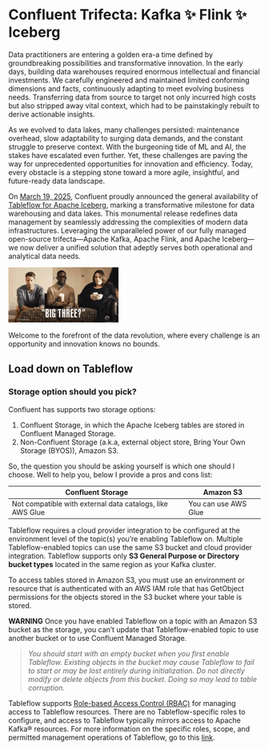 # Confluent Trifecta: Kafka ✨ Flink ✨ Iceberg
Data practitioners are entering a golden era-a time defined by groundbreaking possibilities and transformative innovation. In the early days, building data warehouses required enormous intellectual and financial investments. We carefully engineered and maintained limited conforming dimensions and facts, continuously adapting to meet evolving business needs. Transferring data from source to target not only incurred high costs but also stripped away vital context, which had to be painstakingly rebuilt to derive actionable insights.

As we evolved to data lakes, many challenges persisted: maintenance overhead, slow adaptability to surging data demands, and the constant struggle to preserve context. With the burgeoning tide of ML and AI, the stakes have escalated even further. Yet, these challenges are paving the way for unprecedented opportunities for innovation and efficiency. Today, every obstacle is a stepping stone toward a more agile, insightful, and future-ready data landscape.

On [March 19, 2025](https://docs.confluent.io/cloud/current/release-notes/index.html#march-19-2025), Confluent proudly announced the general availability of [Tableflow for Apache Iceberg](https://docs.confluent.io/cloud/current/topics/tableflow/overview.html#cloud-tableflow), marking a transformative milestone for data warehousing and data lakes. This monumental release redefines data management by seamlessly addressing the complexities of modern data infrastructures. Leveraging the unparalleled power of our fully managed open-source trifecta—Apache Kafka, Apache Flink, and Apache Iceberg—we now deliver a unified solution that adeptly serves both operational and analytical data needs.

![this-is-us-sterling-k-brown](images/this-is-us-sterling-k-brown.gif)

Welcome to the forefront of the data revolution, where every challenge is an opportunity and innovation knows no bounds.

## Load down on Tableflow


### Storage option should you pick?

Confluent has supports two storage options:
1. Confluent Storage, in which the Apache Iceberg tables are stored in Confluent Managed Storage.
2. Non-Confluent Storage (a.k.a, external object store, Bring Your Own Storage (BYOS)), Amazon S3.

So, the question you should be asking yourself is which one should I choose.  Well to help you, below I provide a pros and cons list:

Confluent Storage|Amazon S3
-|-
Not compatible with external data catalogs, like AWS Glue|You can use AWS Glue

Tableflow requires a cloud provider integration to be configured at the environment level of the topic(s) you’re enabling Tableflow on.  Multiple Tableflow-enabled topics can use the same S3 bucket and cloud provider integration. Tableflow supports only **S3 General Purpose or Directory bucket types** located in the same region as your Kafka cluster.

To access tables stored in Amazon S3, you must use an environment or resource that is authenticated with an AWS IAM role that has GetObject permissions for the objects stored in the S3 bucket where your table is stored.

**WARNING** Once you have enabled Tableflow on a topic with an Amazon S3 bucket as the storage, you can’t update that Tableflow-enabled topic to use another bucket or to use Confluent Managed Storage.

> _You should start with an empty bucket when you first enable Tableflow. Existing objects in the bucket may cause Tableflow to fail to start or may be lost entirely during initialization. Do not directly modify or delete objects from this bucket. Doing so may lead to table corruption._

Tableflow supports [Role-based Access Control (RBAC)](https://docs.confluent.io/cloud/current/security/access-control/rbac/overview.html#cloud-rbac) for managing access to Tableflow resources. There are no Tableflow-specific roles to configure, and access to Tableflow typically mirrors access to Apache Kafka® resources.  For more information on the specific roles, scope, and permitted management operations of Tableflow, go to this [link](https://docs.confluent.io/cloud/current/topics/tableflow/operate/tableflow-rbac.html#access-to-tableflow-resources).


